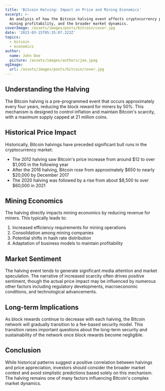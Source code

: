 ```yaml
---
title: 'Bitcoin Halving: Impact on Price and Mining Economics'
excerpt: >-
  An analysis of how the Bitcoin halving event affects cryptocurrency prices,
  mining profitability, and the broader market dynamics.
coverImage: /assets/images/posts/bitcoin/cover.jpg
date: '2023-03-15T05:35:07.322Z'
topics:
  - bitcoin
  - economics
author:
  name: John Doe
  picture: /assets/images/authors/joe.jpeg
ogImage:
  url: /assets/images/posts/bitcoin/cover.jpg
---
```



## Understanding the Halving

The Bitcoin halving is a pre-programmed event that occurs approximately every four years, reducing the block reward for miners by 50%. This mechanism is designed to control inflation and maintain Bitcoin's scarcity, with a maximum supply capped at 21 million coins.

## Historical Price Impact

Historically, Bitcoin halvings have preceded significant bull runs in the cryptocurrency market:

- The 2012 halving saw Bitcoin's price increase from around $12 to over $1,000 in the following year
- After the 2016 halving, Bitcoin rose from approximately $650 to nearly $20,000 by December 2017
- The 2020 halving was followed by a rise from about $8,500 to over $60,000 in 2021

## Mining Economics

The halving directly impacts mining economics by reducing revenue for miners. This typically leads to:

1. Increased efficiency requirements for mining operations
2. Consolidation among mining companies
3. Potential shifts in hash rate distribution
4. Adaptation of business models to maintain profitability

## Market Sentiment

The halving event tends to generate significant media attention and market speculation. The narrative of increased scarcity often drives positive sentiment, though the actual price impact may be influenced by numerous other factors including regulatory developments, macroeconomic conditions, and technological advancements.

## Long-term Implications

As block rewards continue to decrease with each halving, the Bitcoin network will gradually transition to a fee-based security model. This transition raises important questions about the long-term security and sustainability of the network once block rewards become negligible.

## Conclusion

While historical patterns suggest a positive correlation between halvings and price appreciation, investors should consider the broader market context and avoid simplistic predictions based solely on this mechanism. The halving remains one of many factors influencing Bitcoin's complex market dynamics.

